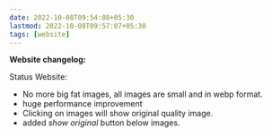 ```yaml
---
date: 2022-10-08T09:54:08+05:30
lastmod: 2022-10-08T09:57:07+05:30
tags: [website]
---
```


**Website changelog:**

Status Website: 
- No more big fat images, all images are small and in webp format. 
- huge performance improvement
- Clicking on images will show original quality image. 
- added _show original_ button below images.
